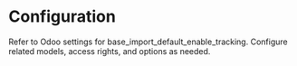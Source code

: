 # Configuration

Refer to Odoo settings for base_import_default_enable_tracking. Configure related models, access rights, and options as needed.
